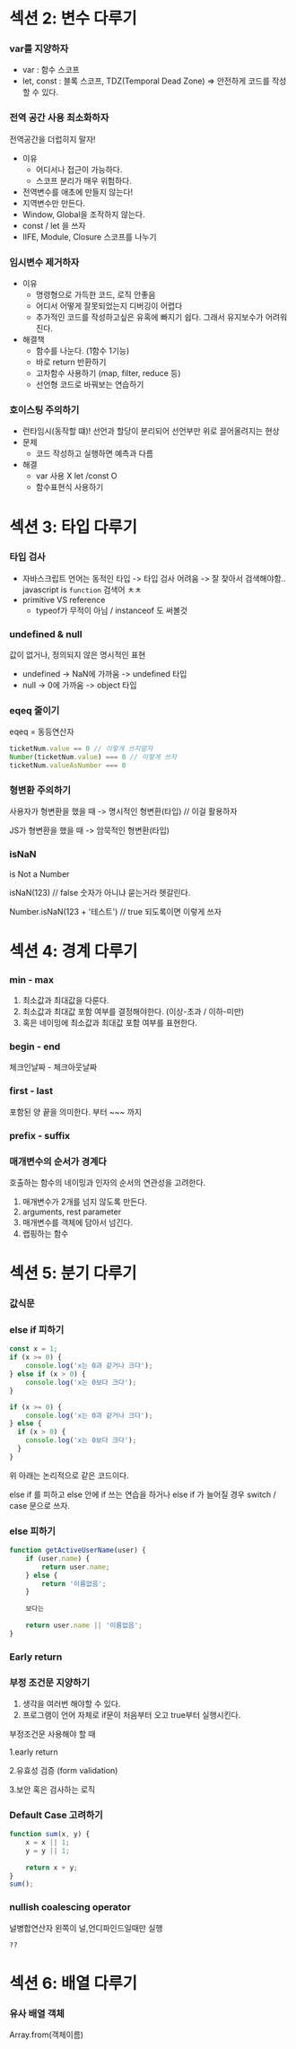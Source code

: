# 섹션 2: 변수 다루기

### var를 지양하자

* var : 함수 스코프
* let, const : 블록 스코프, TDZ(Temporal Dead Zone) => 안전하게 코드를 작성할 수 있다. 

### 전역 공간 사용 최소화하자

전역공간을 더럽히지 말자!

* 이유
  * 어디서나 접근이 가능하다.
  * 스코프 분리가 매우 위험하다.
* 전역변수를 애초에 만들지 않는다!
* 지역변수만 만든다.
* Window, Global을 조작하지 않는다.
* const / let 을 쓰자
* IIFE, Module, Closure 스코프를 나누기

### 임시변수 제거하자

* 이유
  * 명령형으로 가득한 코드, 로직 안좋음
  * 어디서 어떻게 잘못되었는지 디버깅이 어렵다
  * 추가적인 코드를 작성하고싶은 유혹에 빠지기 쉽다. 그래서 유지보수가 어려워진다.
* 해결책 
  * 함수를 나눈다. (1함수 1기능)
  * 바로 return 반환하기
  * 고차함수 사용하기 (map, filter, reduce 등)
  * 선언형 코드로 바꿔보는 연습하기

### 호이스팅 주의하기

* 런타임시(동작할 떄)! 선언과 할당이 분리되어 선언부만 위로 끌어올려지는 현상
* 문제
  * 코드 작성하고 실행하면 예측과 다름
* 해결
  * var 사용 X let /const O
  * 함수표현식 사용하기

# 섹션 3: 타입 다루기

### 타입 검사

* 자바스크립트 언어는 동적인 타입 -> 타입 검사 어려움 -> 잘 찾아서 검색해야함.. javascript is `function`  검색어 ㅊㅊ
* primitive VS reference
  * typeof가 무적이 아님 / instanceof 도 써볼것

### undefined & null

값이 없거나, 정의되지 않은 명시적인 표현

* undefined -> NaN에 가까움 -> undefined 타입
* null -> 0에 가까움 -> object 타입

### eqeq 줄이기

eqeq = 동등연산자 

```javascript
ticketNum.value == 0 // 이렇게 쓰지말자
Number(ticketNum.value) === 0 // 이렇게 쓰자
ticketNum.valueAsNumber === 0
```

### 형변환 주의하기

사용자가 형변환을 했을 때 -> 명시적인 형변환(타입) // 이걸 활용하자

JS가 형변환을 했을 때 -> 암묵적인 형변환(타입)

### isNaN

is Not a Number

isNaN(123) // false 숫자가 아니냐 묻는거라 헷갈린다.

Number.isNaN(123 + '테스트') // true 되도록이면 이렇게 쓰자

# 섹션 4: 경계 다루기

### min - max

1. 최소값과 최대값을 다룬다.
2. 최소값과 최대값 포함 여부를 결정해야한다. (이상-초과 / 이하-미만)
3. 혹은 네이밍에 최소값과 최대값 포함 여부를 표현한다.

### begin - end

체크인날짜 - 체크아웃날짜 

### first - last

포함된 양 끝을 의미한다. 부터 ~~~ 까지

### prefix - suffix

### 매개변수의 순서가 경계다

호출하는 함수의 네이밍과 인자의 순서의 연관성을 고려한다.

1. 매개변수가 2개를 넘지 않도록 만든다.
2. arguments, rest parameter
3. 매개변수를 객체에 담아서 넘긴다.
4. 랩핑하는 함수

# 섹션 5: 분기 다루기

### 값식문

### else if 피하기

```javascript
const x = 1;
if (x >= 0) {
    console.log('x는 0과 같거나 크다');
} else if (x > 0) {
    console.log('x는 0보다 크다');
}

if (x >= 0) {
    console.log('x는 0과 같거나 크다');
} else {
  if (x > 0) {
    console.log('x는 0보다 크다');
  }
}
```

위 아래는 논리적으로 같은 코드이다.

else if 를 피하고 else 안에 if 쓰는 연습을 하거나 else if 가 늘어질 경우 switch / case 문으로 쓰자.

### else 피하기

```javascript
function getActiveUserName(user) {
    if (user.name) {
        return user.name;
    } else {
        return '이름없음';
    }
    
    보다는
    
    return user.name || '이름없음';
}
```

### Early return

### 부정 조건문 지양하기

1. 생각을 여러번 해야할 수 있다.
2. 프로그램이 언어 자체로 if문이 처음부터 오고 true부터 실행시킨다.

부정조건문 사용해야 할 때

1.early return

2.유효성 검증 (form validation)

3.보안 혹은 검사하는 로직

### Default Case 고려하기

```javascript
function sum(x, y) {
    x = x || 1;
    y = y || 1;
    
    return x + y;
}
sum();
```

### nullish coalescing operator

널병합연산자 왼쪽이 널,언디파인드일때만 실행

`??`

# 섹션 6: 배열 다루기

### 유사 배열 객체   

Array.from(객체이름) 